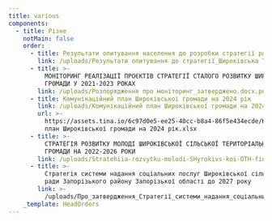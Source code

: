 ```yaml
---
title: various
components:
  - title: Різне
    notMain: false
    order:
      - title: Результати опитування населення до розробки стратегії розвитку громади
        link: /uploads/Результати опитування до стратегії_Широківська ТГ.pdf
      - title: >-
          МОНІТОРИНГ РЕАЛІЗАЦІЇ ПРОЄКТІВ СТРАТЕГІЇ СТАЛОГО РОЗВИТКУ ШИРОКІВСЬКОЇ
          ГРОМАДИ У 2021-2023 РОКАХ
        link: /uploads/Розпорядження про моніторинг_затверджено.docx.pdf
      - title: Комунікаційний план Широківської громади на 2024 рік
        link: /uploads/Комунікаційний план Широківської громади на 2024 рік.xlsx
        url: >-
          https://assets.tina.io/6c97d0e5-ee25-40cc-b8a4-86f5e434ecde/Комунікаційний
          план Широківської громади на 2024 рік.xlsx
      - title: >-
          СТРАТЕГІЯ РОЗВИТКУ МОЛОДІ ШИРОКІВСЬКОЇ СІЛЬСЬКОЇ ТЕРИТОРІАЛЬНОЇ
          ГРОМАДИ НА 2022-2026 РОКИ
        link: /uploads/Stratehiia-rozvytku-molodi-SHyrokivs-koi-OTH-final-na.pdf
      - title: >-
          Стратегія системи надання соціальних послуг Широківської сільської
          ради Запорізького району Запорізької області до 2027 року
        link: >-
          /uploads/Про_затвердження_Стратегії_системи_надання_соціальних_послуг.docx
    _template: HeadOrders
---
```


